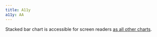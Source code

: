 ```yaml
---
title: A11y
a11y: AA
---
```


Stacked bar chart is accessible for screen readers [as all other charts](/data-display/d3-chart/d3-chart-a11y).

